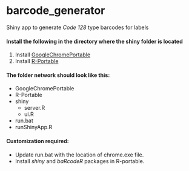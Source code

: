 # barcode_generator
Shiny app to generate _Code 128_ type barcodes for labels

#### Install the following in the directory where the shiny folder is located
1. Install [GoogleChromePortable](https://portableapps.com/apps/internet/google_chrome_portable)
2. Install [R-Portable](https://sourceforge.net/projects/rportable/)

#### The folder network should look like this:
+ GoogleChromePortable
+ R-Portable
+ shiny
    - server.R
    - ui.R
+ run.bat
+ runShinyApp.R

#### Customization required:
- Update run.bat with the location of chrome.exe file.
- Install _shiny_ and _baRcodeR_ packages in R-portable.
